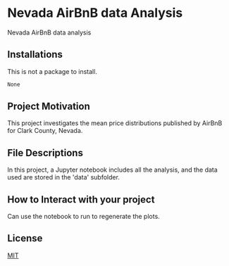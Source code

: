 # Nevada AirBnB data Analysis

Nevada AirBnB data analysis

## Installations

This is not a package to install.  
 
```bash
None
```

## Project Motivation
This project investigates the mean price distributions published by AirBnB for Clark County, Nevada.


## File Descriptions
In this project, a Jupyter notebook includes all the analysis, and the data used are stored in the 'data' subfolder.


## How to Interact with your project
Can use the notebook to run to regenerate the plots.

## License
[MIT](https://choosealicense.com/licenses/mit/)

